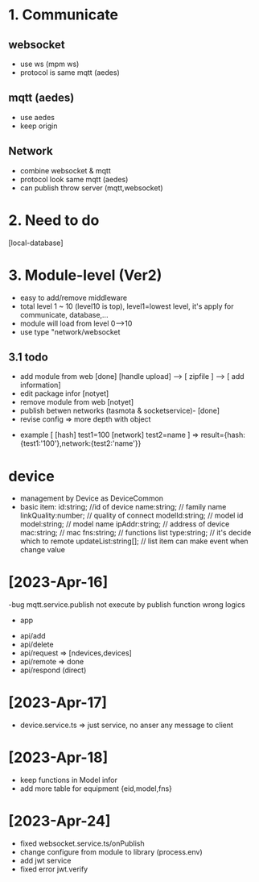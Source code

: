 # 1. Communicate
## websocket
- use ws (mpm ws)
- protocol is same mqtt (aedes)
## mqtt (aedes)
- use aedes
- keep origin
## Network
- combine websocket & mqtt
- protocol look same mqtt (aedes)
- can publish throw server (mqtt,websocket)
# 2. Need to do
[local-database]

# 3. Module-level (Ver2)
- easy to add/remove middleware
- total level 1 ~ 10 (level10 is top), level1=lowest level, it's apply for communicate, database,...
- module will load from level 0-->10
- use type "network/websocket
## 3.1 todo
- add module from web [done]
    [handle upload] --> [ zipfile ] --> [ add information]
- edit package infor [notyet]
- remove module from web [notyet]
- publish betwen networks (tasmota & socketservice)- [done]
- revise config => more depth with object 
+ example
[
    [hash]
    test1=100
    [network]
    test2=name
]
=> result={hash:{test1:'100'},network:{test2:'name'}}

# device
+ management by Device as DeviceCommon
+ basic item: 
    id:string;              //id of device
    name:string;            // family name
    linkQuality:number;     // quality of connect
    modelId:string;         // model id
    model:string;           // model name
    ipAddr:string;          // address of device
    mac:string;             // mac 
    fns:string;             // functions list
    type:string;            // it's decide which to remote
    updateList:string[];    // list item can make event when change value

# [2023-Apr-16]
-bug mqtt.service.publish not execute by publish function wrong logics
+ app
- api/add
- api/delete    
- api/request   => [ndevices,devices]
- api/remote    => done
- api/respond (direct)

# [2023-Apr-17]
- device.service.ts => just service, no anser any message to client

# [2023-Apr-18]
- keep functions in Model infor
- add more table for equipment {eid,model,fns}

# [2023-Apr-24]
- fixed websocket.service.ts/onPublish
- change configure from module to library (process.env)
- add jwt service
- fixed error jwt.verify